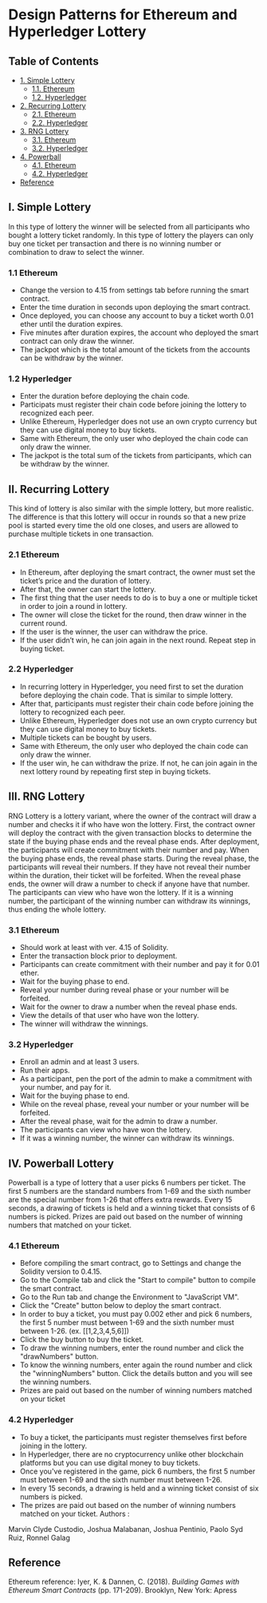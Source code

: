 # Design Patterns for Ethereum and Hyperledger Lottery

## Table of Contents
<!-- TOC -->
- [1. Simple Lottery](#1-simple-lottery)
    - [1.1. Ethereum](#11-ethereum)
    - [1.2. Hyperledger](#12-hyperledger)
- [2. Recurring Lottery](#2-recurring-lottery)
    - [2.1. Ethereum](#21-ethereum)
    - [2.2. Hyperledger](#22-hyperledger)
- [3. RNG Lottery](#3-rng-lottery)
    - [3.1. Ethereum](#31-ethereum)
    - [3.2. Hyperledger](#32-hyperledger)
- [4. Powerball](#4-powerball)
    - [4.1. Ethereum](#41-ethereum)
    - [4.2. Hyperledger](#42-hyperledger)
- [Reference](#reference)
<!-- /TOC -->

## I. Simple Lottery
In this type of lottery the winner will be selected from all participants who bought a lottery ticket randomly. In this type of lottery the players can only buy one ticket per transaction and there is no winning number or combination to draw to select the winner.
### 1.1 Ethereum
 * Change the version to 4.15 from settings tab before running the smart contract.
 * Enter the time duration in seconds upon deploying the smart contract.
 * Once deployed, you can choose any account to buy a ticket worth 0.01 ether until the duration expires.
 * Five minutes after duration expires, the account who deployed the smart contract can only draw the winner.
 * The jackpot which is the total amount of the tickets from the accounts can be withdraw by the winner.
### 1.2 Hyperledger
 * Enter the duration before deploying the chain code.
 * Participats must register their chain code before joining the lottery to recognized each peer.
 * Unlike Ethereum, Hyperledger does not use an own crypto currency but they can use digital money to buy tickets.
 * Same with Ethereum, the only user who deployed the chain code can only draw the winner.
 * The jackpot is the total sum of the tickets from participants, which can be withdraw by the winner.
## II. Recurring Lottery
This kind of lottery is also similar with the simple lottery, but more realistic. The difference is that this lottery will occur in rounds so that a new prize pool is started every time the old one closes, and users are allowed to purchase multiple tickets in one transaction.
### 2.1 Ethereum
 * In Ethereum, after deploying the smart contract, the owner must set the ticket’s price and the duration of lottery.
 * After that, the owner can start the lottery.
 * The first thing that the user needs to do is to buy a one or multiple ticket in order to join a round in lottery.
 * The owner will close the ticket for the round, then draw winner in the current round.
 * If the user is the winner, the user can withdraw the price.
 * If the user didn’t win, he can join again in the next round. Repeat step in buying ticket.
### 2.2 Hyperledger
 * In recurring lottery in Hyperledger, you need first to set the duration before deploying the chain code. That is similar to simple lottery.
 * After that, participants must register their chain code before joining the lottery to recognized each peer.
 * Unlike Ethereum, Hyperledger does not use an own crypto currency but they can use digital money to buy tickets.
 * Multiple tickets can be bought by users.
 * Same with Ethereum, the only user who deployed the chain code can only draw the winner.
 * If the user win, he can withdraw the prize. If not, he can join again in the next lottery round by repeating first step in buying tickets.
## III. RNG Lottery
RNG Lottery is a lottery variant, where the owner of the contract will draw a number and checks it if who have won the lottery. First, the contract owner will deploy the contract with the given transaction blocks to determine the state if the buying phase ends and the reveal phase ends. After deployment, the participants will create commitment with their number and pay. When the buying phase ends, the reveal phase starts. During the reveal phase, the participants will reveal their numbers. If they have not reveal their number within the duration, their ticket will be forfeited. When the reveal phase ends, the owner will draw a number to check if anyone have that number. The participants can view who have won the lottery. If it is a winning number, the participant of the winning number can withdraw its winnings, thus ending the whole lottery.
### 3.1 Ethereum
  * Should work at least with ver. 4.15 of Solidity.
  * Enter the transaction block prior to deployment.
  * Participants can create commitment with their number and pay it for 0.01 ether.
  * Wait for the buying phase to end. 
  * Reveal your number during reveal phase or your number will be forfeited.
  * Wait for the owner to draw a number when the reveal phase ends.
  * View the details of that user who have won the lottery.
  * The winner will withdraw the winnings.
### 3.2 Hyperledger
  * Enroll an admin and at least 3 users.
  * Run their apps. 
  * As a participant, pen the port of the admin to make a commitment with your number, and pay for it.
  * Wait for the buying phase to end. 
  * While on the reveal phase, reveal your number or your number will be forfeited.
  * After the reveal phase, wait for the admin to draw a number. 
  * The participants can view who have won the lottery.
  * If it was a winning number, the winner can withdraw its winnings.
## IV. Powerball Lottery
Powerball is a type of lottery that a user picks 6 numbers per ticket. The first 5 numbers are the standard numbers from 1-69 and the sixth number are the special number from 1-26 that offers extra rewards. Every 15 seconds, a drawing of tickets is held and a winning ticket that consists of 6 numbers is picked. Prizes are paid out based on the number of winning numbers that matched on your ticket. 
### 4.1 Ethereum
 * Before compiling the smart contract, go to Settings and change the Solidity version to 0.4.15.
 * Go to the Compile tab and click the "Start to compile" button to compile the smart contract.
 * Go to the Run tab and change the Environment to "JavaScript VM".
 * Click the "Create" button below to deploy the smart contract.
 * In order to buy a ticket, you must pay 0.002 ether and pick 6 numbers, the first 5 number must between 1-69 and the sixth number must     between 1-26. (ex. [[1,2,3,4,5,6]])
 * Click the buy button to buy the ticket.
 * To draw the winning numbers, enter the round number and click the "drawNumbers" button.
 * To know the winning numbers, enter again the round number and click the "winningNumbers" button. Click the details button and you will     see the winning numbers.
 * Prizes are paid out based on the number of winning numbers matched on your ticket
### 4.2 Hyperledger
 * To buy a ticket, the participants must register themselves first before joining in the lottery.
 * In Hyperledger, there are no cryptocurrency unlike other blockchain platforms but you can use digital money to buy tickets.
 * Once you've registered in the game, pick 6 numbers, the first 5 number must between 1-69 and the sixth number must between 1-26.
 * In every 15 seconds, a drawing is held and a winning ticket consist of six numbers is picked.
 * The prizes are paid out based on the number of winning numbers matched on your ticket.
Authors :

Marvin Clyde Custodio, Joshua Malabanan, Joshua Pentinio, Paolo Syd Ruiz, Ronnel Galag

## Reference

Ethereum reference: Iyer, K. & Dannen, C. (2018). _Building Games with Ethereum Smart Contracts_ (pp. 171-209). Brooklyn, New York: Apress
